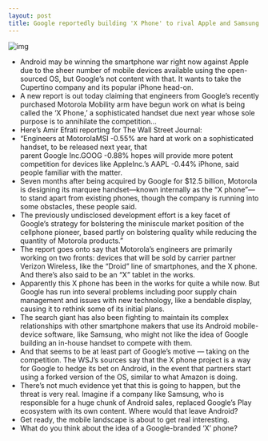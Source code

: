 ```yaml
---
layout: post
title: Google reportedly building 'X Phone' to rival Apple and Samsung
---
```

![img](http://media.idownloadblog.com/wp-content/uploads/2012/01/google-motorola-e1327544277376.jpg)
* Android may be winning the smartphone war right now against Apple due to the sheer number of mobile devices available using the open-sourced OS, but Google’s not content with that. It wants to take the Cupertino company and its popular iPhone head-on.
* A new report is out today claiming that engineers from Google’s recently purchased Motorola Mobility arm have begun work on what is being called the ‘X Phone,’ a sophisticated handset due next year whose sole purpose is to annihilate the competition…
* Here’s Amir Efrati reporting for The Wall Street Journal:
* “Engineers at MotorolaMSI -0.55% are hard at work on a sophisticated handset, to be released next year, that parent Google Inc.GOOG -0.88% hopes will provide more potent competition for devices like AppleInc.’s AAPL -0.44% iPhone, said people familiar with the matter.
* Seven months after being acquired by Google for $12.5 billion, Motorola is designing its marquee handset—known internally as the “X phone”—to stand apart from existing phones, though the company is running into some obstacles, these people said.
* The previously undisclosed development effort is a key facet of Google’s strategy for bolstering the miniscule market position of the cellphone pioneer, based partly on bolstering quality while reducing the quantity of Motorola products.”
* The report goes onto say that Motorola’s engineers are primarily working on two fronts: devices that will be sold by carrier partner Verizon Wireless, like the “Droid” line of smartphones, and the X phone. And there’s also said to be an “X” tablet in the works.
* Apparently this X phone has been in the works for quite a while now. But Google has run into several problems including poor supply chain management and issues with new technology, like a bendable display, causing it to rethink some of its initial plans.
* The search giant has also been fighting to maintain its complex relationships with other smartphone makers that use its Android mobile-device software, like Samsung, who might not like the idea of Google building an in-house handset to compete with them.
* And that seems to be at least part of Google’s motive — taking on the competition. The WSJ’s sources say that the X phone project is a way for Google to hedge its bet on Android, in the event that partners start using a forked version of the OS, similar to what Amazon is doing.
* There’s not much evidence yet that this is going to happen, but the threat is very real. Imagine if a company like Samsung, who is responsible for a huge chunk of Android sales, replaced Google’s Play ecosystem with its own content. Where would that leave Android?
* Get ready, the mobile landscape is about to get real interesting.
* What do you think about the idea of a Google-branded ‘X’ phone?

